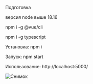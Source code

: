 Подготовка

версия node выше 18.16

npm i -g @vue/cli

npm i -g typescript

Установка: npm i

Запуск: npm start

Использование: http://localhost:5000/

![Снимок](https://github.com/xxxform/TestFormClientServer/assets/26012820/9eb9521b-b047-452c-ba5d-1c3ff2bea7ba)

